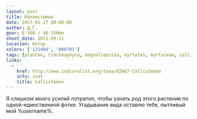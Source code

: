 ```yaml
---
layout: post
title: Каллистемон
date: 2017-01-27 00:00:00
author: Д.Г.
gear: E-300 / 40-150mm
shoot_date: 2011-09-21
location: Котор
colors: ['13140d', '060701']
tags: [plantae, tracheophyta, magnoliopsida, myrtales, myrtaceae, callistemon]
links:
  -
    href: http://www.inaturalist.org/taxa/82467-Callistemon
    info: inat
    title: Callistemon
---
```


Я слишком много усилий потратил, чтобы узнать род этого растения по одной-единственной фотке. Угадывание вида оставлю тебе, пытливый мой %username%.
